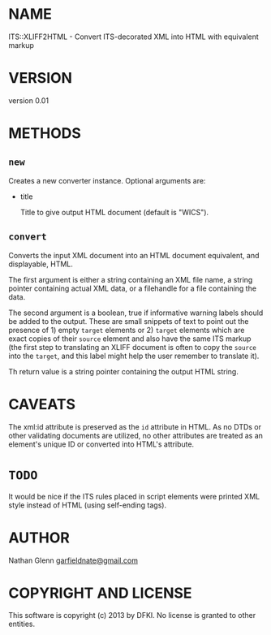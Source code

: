 # NAME

ITS::XLIFF2HTML - Convert ITS-decorated XML into HTML with equivalent markup

# VERSION

version 0.01

# METHODS

## `new`

Creates a new converter instance. Optional arguments are:

- title

    Title to give output HTML document (default is "WICS").

## `convert`

Converts the input XML document into an HTML document equivalent, and
displayable, HTML.

The first argument is either a string containing an XML file name, a string
pointer containing actual XML data, or a filehandle for a file containing
the data.

The second argument is a boolean, true if informative warning labels should
be added to the output. These are small snippets of text to point out the
presence of 1) empty `target` elements or 2) `target` elements which are
exact copies of their `source` element and also have the same ITS markup
(the first step to translating an XLIFF document is often to copy the `source`
into the `target`, and this label might help the user remember to translate
it).

Th return value is a string pointer containing the output HTML string.

# CAVEATS

The xml:id attribute is preserved as the `id` attribute in HTML. As no DTDs
or other validating documents are utilized, no other attributes are treated
as an element's unique ID or converted into HTML's <id> attribute.

# `TODO`

It would be nice if the ITS rules placed in script elements were printed XML style
instead of HTML (using self-ending tags).

# AUTHOR

Nathan Glenn <garfieldnate@gmail.com>

# COPYRIGHT AND LICENSE

This software is copyright (c) 2013 by DFKI.  No
license is granted to other entities.
